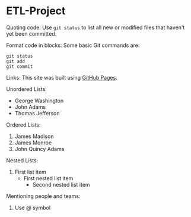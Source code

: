 # ETL-Project

Quoting code:
Use `git status` to list all new or modified files that haven't yet been committed.

Format code in blocks:
Some basic Git commands are:
```
git status
git add
git commit
```

Links:
This site was built using [GitHub Pages](https://pages.github.com/).

Unordered Lists:
- George Washington
- John Adams
- Thomas Jefferson

Ordered Lists:
1. James Madison
2. James Monroe
3. John Quincy Adams

Nested Lists:
1. First list item
   - First nested list item
     - Second nested list item

Mentioning people and teams:
1. Use @ symbol    